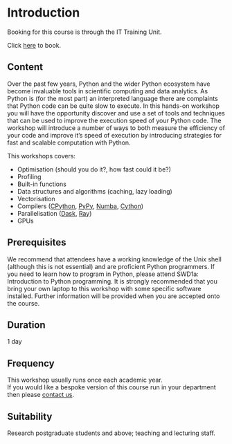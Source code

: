 # Introduction

Booking for this course is through the IT Training Unit.  

Click [here](https://uolr3.leeds.ac.uk/temcatsearch(bD1lbiZjPTUwMA==)/courses.htm?sap-params=Z2Rfa2V5d29yZHM9U1dEJTIwNiUzYSUyMEhpZ2glMjBQZXJmb3JtYW5jZSZnZF9zdHlwZT0mZ2RfdHV0b3I9TGFzdCUyMG5hbWUmZGF0ZTE9ZGQlMmZtbSUyZnl5eXkmZGF0ZTI9ZGQlMmZtbSUyZnl5eXkmZGF0ZTE9MDAuMDAuMDAwMCZkYXRlMj0wMC4wMC4wMDAwJnByb3ZpZGVybGlzdD0wJmFuZG9yPUFORCZzb3J0PUJFR0RBJmdkX2NhbGxpZD1JTklUSUFMJnN0eWxlPQ%3d%3d) to book.  

## Content
Over the past few years, Python and the wider Python ecosystem have become invaluable tools in scientific computing and data analytics. As Python is (for the most part) an interpreted language there are complaints that Python code can be quite slow to execute. In this hands-on workshop you will have the opportunity discover and use a set of tools and techniques that can be used to improve the execution speed of your Python code. The workshop will introduce a number of ways to both measure the efficiency of your code and improve it’s speed of execution by introducing strategies for fast and scalable computation with Python.

This workshops covers:
- Optimisation (should you do it?, how fast could it be?)  
- Profiling
- Built-in functions
- Data structures and algorithms (caching, lazy loading)
- Vectorisation
- Compilers ([CPython](https://www.python.org/), [PyPy](https://www.pypy.org/), [Numba](http://numba.pydata.org/), [Cython](https://cython.org/))
- Parallelisation ([Dask](https://docs.dask.org/en/latest/), [Ray](https://www.ray.io/))
- GPUs

## Prerequisites
We recommend that attendees have a working knowledge of the Unix shell (although this is not essential) and are proficient Python programmers. If you need to learn how to program in Python, please attend SWD1a: Introduction to Python programming. It is strongly recommended that you bring your own laptop to this workshop with some specific software installed. Further information will be provided when you are accepted onto the course.

## Duration
1 day

## Frequency
This workshop usually runs once each academic year.  
If you would like a bespoke version of this course run in your department then please [contact us](https://bit.ly/arc-help).  

## Suitability
Research postgraduate students and above; teaching and lecturing staff.